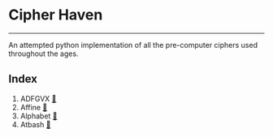 # Cipher Haven

---
An attempted python implementation of all the pre-computer ciphers used throughout the ages.

## Index

1. ADFGVX [:link:](https://en.wikipedia.org/wiki/ADFGVX_cipher)
2. Affine [:link:](https://en.wikipedia.org/wiki/Affine_cipher)
3. Alphabet [:link:](https://en.wikipedia.org/wiki/The_Alphabet_Cipher)
4. Atbash [:link:](https://en.wikipedia.org/wiki/Atbash)
